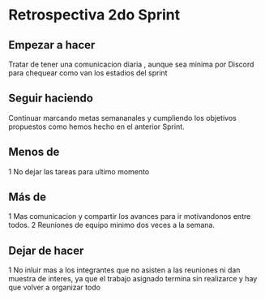 # Retrospectiva 2do Sprint

## Empezar a hacer
Tratar de tener una comunicacion diaria , aunque sea minima por Discord para chequear como van los estadios del sprint


## Seguir haciendo
Continuar marcando metas semananales y cumpliendo los objetivos propuestos como hemos hecho en el anterior Sprint.

## Menos de
1 No dejar las tareas para ultimo momento

## Más de
1 Mas comunicacion y compartir los avances para ir motivandonos entre todos.
2 Reuniones de equipo minimo dos  veces a la semana.

## Dejar de hacer
1 No inluir mas a los integrantes que no asisten a las reuniones ni dan muestra de interes, ya que el trabajo asignado termina sin realizarce y hay que volver a organizar todo



